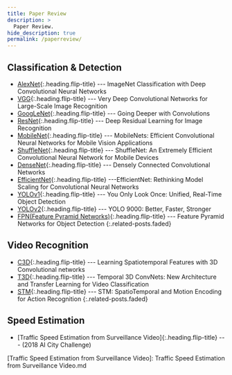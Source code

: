 ```yaml
---
title: Paper Review
description: >
  Paper Review.
hide_description: true
permalink: /paperreview/
---
```


## Classification & Detection
* [AlexNet]{:.heading.flip-title} --- ImageNet Classification with Deep Convolutional Neural Networks
* [VGG]{:.heading.flip-title} --- Very Deep Convolutional Networks for Large-Scale Image Recognition
* [GoogLeNet]{:.heading.flip-title} --- Going Deeper with Convolutions
* [ResNet]{:.heading.flip-title} --- Deep Residual Learning for Image Recognition
* [MobileNet]{:.heading.flip-title} --- MobileNets: Efficient Convolutional Neural Networks for Mobile Vision Applications
* [ShuffleNet]{:.heading.flip-title} --- ShuffleNet: An Extremely Efficient Convolutional Neural Network for Mobile Devices
* [DenseNet]{:.heading.flip-title} --- Densely Connected Convolutional Networks
* [EfficientNet]{:.heading.flip-title} ---EfficientNet: Rethinking Model Scaling for Convolutional Neural Networks
* [YOLOv1]{:.heading.flip-title} --- You Only Look Once: Unified, Real-Time Object Detection
* [YOLOv2]{:.heading.flip-title} --- YOLO 9000: Better, Faster, Stronger
* [FPN(Feature Pyramid Networks)]{:.heading.flip-title} --- Feature Pyramid Networks for Object Detection
{:.related-posts.faded}


## Video Recognition
* [C3D]{:.heading.flip-title} --- Learning Spatiotemporal Features with 3D Convolutional networks
* [T3D]{:.heading.flip-title} --- Temporal 3D ConvNets: New Architecture and Transfer Learning for Video Classification
* [STM]{:.heading.flip-title} --- STM: SpatioTemporal and Motion Encoding for Action Recognition
{:.related-posts.faded}


## Speed Estimation
* [Traffic Speed Estimation from Surveillance Video]{:.heading.flip-title} --- (2018 AI City Challenge)

<!--
## Other
* [LICENSE]{:.heading.flip-title} --- The license of this project.
* [NOTICE]{:.heading.flip-title} --- Parts of this program are provided under separate licenses.
* [CHANGELOG]{:.heading.flip-title} --- Version history of Hydejack.
{:.related-posts.faded}
-->





[AlexNet]: AlexNet.md
[VGG]: VGG.md
[GoogLeNet]: GoogLeNet.md
[ResNet]: ResNet.md
[MobileNet]: MobileNet.md
[ShuffleNet]: ShuffleNet.md
[DenseNet]: DenseNet.md
[EfficientNet]: EfficientNet.md
[yolov1]: YOLOv1.md
[YOLOv2]: YOLOv2.md
[FPN(Feature Pyramid Networks)]: FPN.md

[C3D]: C3D.md
[T3D]: T3D.md
[STM]: STM.md

 
[Traffic Speed Estimation from Surveillance Video]: Traffic Speed Estimation from Surveillance Video.md
<!--
  [LICENSE]: ../LICENSE.md
  [NOTICE]: ../NOTICE.md
  [CHANGELOG]: ../CHANGELOG.md
-->
